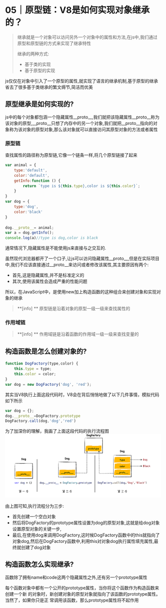 # 05｜原型链：V8是如何实现对象继承的？

> 继承就是一个对象可以访问另外一个对象中的属性和方法,在js中,我们通过原型和原型链的方式来实现了继承特性
>
> 继承的两种方式:
> - 基于类的实现
> - 基于原型的实现

js仅仅在对象中引入了一个原型的属性,就实现了语言的继承机制,基于原型的继承省去了很多基于类继承的繁文缛节,简洁而优美

## 原型继承是如何实现的?

js中的每个对象都包涵一个隐藏属性__proto__,我们就把该隐藏属性__proto__称为该对象的原型,__proto__只想了内存中的另一个对象,我们就把__proto__指向的对象称为该对象的原型对象,那么该对象就可以直接访问其原型对象的方法或者属性

### 原型链
查找属性的路径称为原型链,它像一个链条一样,将几个原型链接了起来
```js
var animal = {
	type:'default',
	color:'default',
	getInfo:function () {
		return `type is ${this.type},color is ${this.color}`;
	}
}
var dog = {
	type:'dog',
	color:'black'
}

dog.__proto__= animal;
var a = dog.getInfo();
console.log(a)//type is dog,color is black

```
通常情况下,隐藏属性是不能使用js来直接与之交互的.

虽然现代浏览器都开了一个口子,让js可以访问隐藏属性__proto__,但是在实际项目中,我们不应该直接通过__proto__来访问或者修改该属性,其主要原因有两个:
- 首先,这是隐藏属性,并不是标准定义的
- 其次,使用该属性会造成严重的性能问题

所以，在JavaScript中，是使用new加上构造函数的这种组合来创建对象和实现对象的继承



> **[info] **
>原型链是沿着对象的原型一级一级来查找属性的

### 作用域链
> **[info] **
> 作用域链是沿着函数的作用域一级一级来查找变量的

## 构造函数是怎么创建对象的?
```js
function DogFactory(type,color) {
	this.type = type;
	this.color = color;
}
var dog = new DogFactory('dog', 'red');
```
其实当V8执行上面这段代码时，V8会在背后悄悄地做了以下几件事情，模拟代码如下所示

```js
var dog = {};
dog.__proto__=DogFactory.prototype
DogFactory.call(dog,'dog','red')
```
为了加深你的理解，我画了上面这段代码的执行流程图
![lct](images/05/05-1.png)

由上图可知,执行流程分为三步:
- 首先创建一个空白对象
- 然后将DogFactory的prototype属性设置为dog的原型对象,这就是给dog对象设置原型对象的关键一步,
- 最后,在使用dog来调用DogFactory,这时候DogFactory函数中的this就指向了对象dog,然后在DogFactory函数中,利用this对对象dog执行属性填充属性,最终就创建了dog对象

## 构造函数怎么实现继承?
函数除了拥有name和code这两个隐藏属性之外,还有另一个prototype属性

每个函数对象中都有一个公开的prototype属性，当你将这个函数作为构造函数来创建一个新 的对象时，新创建对象的原型对象就指向了该函数的prototype属性。当然了，如果你只是正 常调用该函数，那么prototype属性将不起作用

